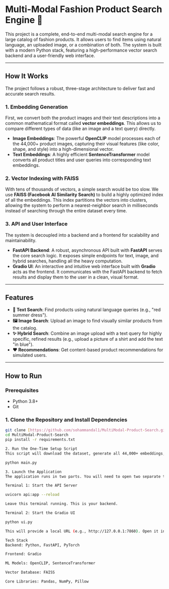 # Multi-Modal Fashion Product Search Engine 👕

This project is a complete, end-to-end multi-modal search engine for a large catalog of fashion products. It allows users to find items using natural language, an uploaded image, or a combination of both. The system is built with a modern Python stack, featuring a high-performance vector search backend and a user-friendly web interface.

---

## How It Works

The project follows a robust, three-stage architecture to deliver fast and accurate search results.

### 1. Embedding Generation
First, we convert both the product images and their text descriptions into a common mathematical format called **vector embeddings**. This allows us to compare different types of data (like an image and a text query) directly.
* **Image Embeddings**: The powerful **OpenCLIP** model processes each of the 44,000+ product images, capturing their visual features (like color, shape, and style) into a high-dimensional vector.
* **Text Embeddings**: A highly efficient **SentenceTransformer** model converts all product titles and user queries into corresponding text embeddings.

### 2. Vector Indexing with FAISS
With tens of thousands of vectors, a simple search would be too slow. We use **FAISS (Facebook AI Similarity Search)** to build a highly optimized index of all the embeddings. This index partitions the vectors into clusters, allowing the system to perform a nearest-neighbor search in milliseconds instead of searching through the entire dataset every time.

### 3. API and User Interface
The system is decoupled into a backend and a frontend for scalability and maintainability.
* **FastAPI Backend**: A robust, asynchronous API built with **FastAPI** serves the core search logic. It exposes simple endpoints for text, image, and hybrid searches, handling all the heavy computation.
* **Gradio UI**: An interactive and intuitive web interface built with **Gradio** acts as the frontend. It communicates with the FastAPI backend to fetch results and display them to the user in a clean, visual format.

---

## Features

* **🔎 Text Search**: Find products using natural language queries (e.g., "red summer dress").
* **🖼️ Image Search**: Upload an image to find visually similar products from the catalog.
* **✨ Hybrid Search**: Combine an image upload with a text query for highly specific, refined results (e.g., upload a picture of a shirt and add the text "in blue").
* **❤️ Recommendations**: Get content-based product recommendations for simulated users.

---

## How to Run

### Prerequisites
* Python 3.8+
* Git

### 1. Clone the Repository and Install Dependencies
```bash
git clone [https://github.com/sohammandal1/MultiModal-Product-Search.git](https://github.com/sohammandal1/MultiModal-Product-Search.git)
cd MultiModal-Product-Search
pip install -r requirements.txt

2. Run the One-Time Setup Script
This script will download the dataset, generate all 44,000+ embeddings, and build the FAISS index. This may take some time depending on your hardware (GPU is recommended).

python main.py

3. Launch the Application
The application runs in two parts. You will need to open two separate terminals.

Terminal 1: Start the API Server

uvicorn api:app --reload

Leave this terminal running. This is your backend.

Terminal 2: Start the Gradio UI

python ui.py

This will provide a local URL (e.g., http://127.0.0.1:7860). Open it in your browser to use the application.

Tech Stack
Backend: Python, FastAPI, PyTorch

Frontend: Gradio

ML Models: OpenCLIP, SentenceTransformer

Vector Database: FAISS

Core Libraries: Pandas, NumPy, Pillow
